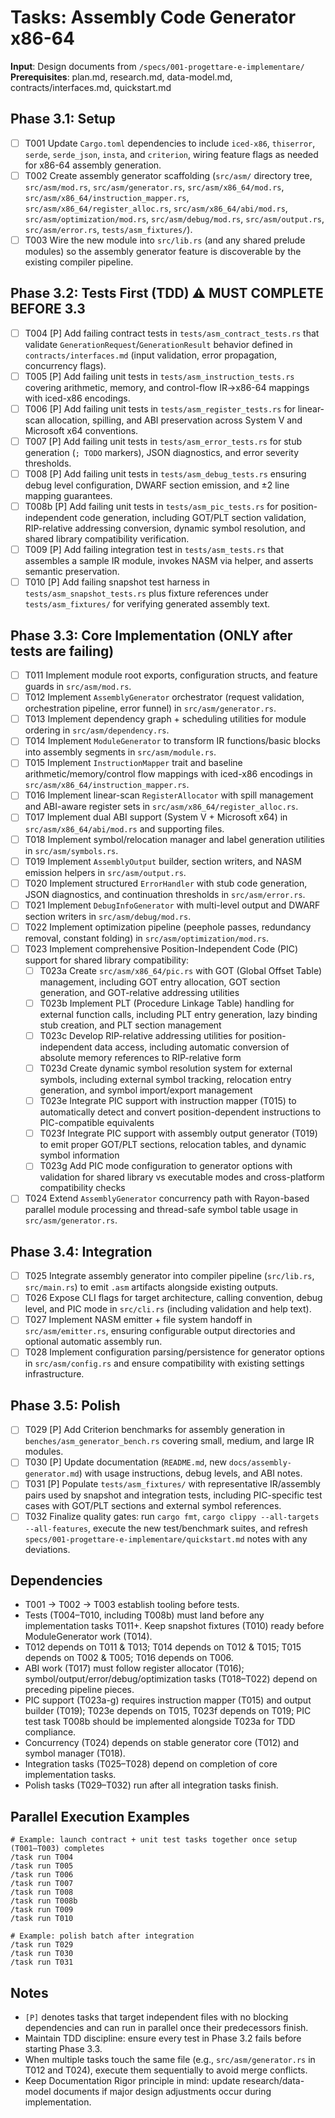 # Tasks: Assembly Code Generator x86-64

**Input**: Design documents from `/specs/001-progettare-e-implementare/`
**Prerequisites**: plan.md, research.md, data-model.md, contracts/interfaces.md, quickstart.md

## Phase 3.1: Setup
- [ ] T001 Update `Cargo.toml` dependencies to include `iced-x86`, `thiserror`, `serde`, `serde_json`, `insta`, and `criterion`, wiring feature flags as needed for x86-64 assembly generation.
- [ ] T002 Create assembly generator scaffolding (`src/asm/` directory tree, `src/asm/mod.rs`, `src/asm/generator.rs`, `src/asm/x86_64/mod.rs`, `src/asm/x86_64/instruction_mapper.rs`, `src/asm/x86_64/register_alloc.rs`, `src/asm/x86_64/abi/mod.rs`, `src/asm/optimization/mod.rs`, `src/asm/debug/mod.rs`, `src/asm/output.rs`, `src/asm/error.rs`, `tests/asm_fixtures/`).
- [ ] T003 Wire the new module into `src/lib.rs` (and any shared prelude modules) so the assembly generator feature is discoverable by the existing compiler pipeline.

## Phase 3.2: Tests First (TDD) ⚠️ MUST COMPLETE BEFORE 3.3
- [ ] T004 [P] Add failing contract tests in `tests/asm_contract_tests.rs` that validate `GenerationRequest`/`GenerationResult` behavior defined in `contracts/interfaces.md` (input validation, error propagation, concurrency flags).
- [ ] T005 [P] Add failing unit tests in `tests/asm_instruction_tests.rs` covering arithmetic, memory, and control-flow IR→x86-64 mappings with iced-x86 encodings.
- [ ] T006 [P] Add failing unit tests in `tests/asm_register_tests.rs` for linear-scan allocation, spilling, and ABI preservation across System V and Microsoft x64 conventions.
- [ ] T007 [P] Add failing unit tests in `tests/asm_error_tests.rs` for stub generation (`; TODO` markers), JSON diagnostics, and error severity thresholds.
- [ ] T008 [P] Add failing unit tests in `tests/asm_debug_tests.rs` ensuring debug level configuration, DWARF section emission, and ±2 line mapping guarantees.
- [ ] T008b [P] Add failing unit tests in `tests/asm_pic_tests.rs` for position-independent code generation, including GOT/PLT section validation, RIP-relative addressing conversion, dynamic symbol resolution, and shared library compatibility verification.
- [ ] T009 [P] Add failing integration test in `tests/asm_tests.rs` that assembles a sample IR module, invokes NASM via helper, and asserts semantic preservation.
- [ ] T010 [P] Add failing snapshot test harness in `tests/asm_snapshot_tests.rs` plus fixture references under `tests/asm_fixtures/` for verifying generated assembly text.

## Phase 3.3: Core Implementation (ONLY after tests are failing)
- [ ] T011 Implement module root exports, configuration structs, and feature guards in `src/asm/mod.rs`.
- [ ] T012 Implement `AssemblyGenerator` orchestrator (request validation, orchestration pipeline, error funnel) in `src/asm/generator.rs`.
- [ ] T013 Implement dependency graph + scheduling utilities for module ordering in `src/asm/dependency.rs`.
- [ ] T014 Implement `ModuleGenerator` to transform IR functions/basic blocks into assembly segments in `src/asm/module.rs`.
- [ ] T015 Implement `InstructionMapper` trait and baseline arithmetic/memory/control flow mappings with iced-x86 encodings in `src/asm/x86_64/instruction_mapper.rs`.
- [ ] T016 Implement linear-scan `RegisterAllocator` with spill management and ABI-aware register sets in `src/asm/x86_64/register_alloc.rs`.
- [ ] T017 Implement dual ABI support (System V + Microsoft x64) in `src/asm/x86_64/abi/mod.rs` and supporting files.
- [ ] T018 Implement symbol/relocation manager and label generation utilities in `src/asm/symbols.rs`.
- [ ] T019 Implement `AssemblyOutput` builder, section writers, and NASM emission helpers in `src/asm/output.rs`.
- [ ] T020 Implement structured `ErrorHandler` with stub code generation, JSON diagnostics, and continuation thresholds in `src/asm/error.rs`.
- [ ] T021 Implement `DebugInfoGenerator` with multi-level output and DWARF section writers in `src/asm/debug/mod.rs`.
- [ ] T022 Implement optimization pipeline (peephole passes, redundancy removal, constant folding) in `src/asm/optimization/mod.rs`.
- [ ] T023 Implement comprehensive Position-Independent Code (PIC) support for shared library compatibility:
  - [ ] T023a Create `src/asm/x86_64/pic.rs` with GOT (Global Offset Table) management, including GOT entry allocation, GOT section generation, and GOT-relative addressing utilities
  - [ ] T023b Implement PLT (Procedure Linkage Table) handling for external function calls, including PLT entry generation, lazy binding stub creation, and PLT section management
  - [ ] T023c Develop RIP-relative addressing utilities for position-independent data access, including automatic conversion of absolute memory references to RIP-relative form
  - [ ] T023d Create dynamic symbol resolution system for external symbols, including external symbol tracking, relocation entry generation, and symbol import/export management  
  - [ ] T023e Integrate PIC support with instruction mapper (T015) to automatically detect and convert position-dependent instructions to PIC-compatible equivalents
  - [ ] T023f Integrate PIC support with assembly output generator (T019) to emit proper GOT/PLT sections, relocation tables, and dynamic symbol information
  - [ ] T023g Add PIC mode configuration to generator options with validation for shared library vs executable modes and cross-platform compatibility checks
- [ ] T024 Extend `AssemblyGenerator` concurrency path with Rayon-based parallel module processing and thread-safe symbol table usage in `src/asm/generator.rs`.

## Phase 3.4: Integration
- [ ] T025 Integrate assembly generator into compiler pipeline (`src/lib.rs`, `src/main.rs`) to emit `.asm` artifacts alongside existing outputs.
- [ ] T026 Expose CLI flags for target architecture, calling convention, debug level, and PIC mode in `src/cli.rs` (including validation and help text).
- [ ] T027 Implement NASM emitter + file system handoff in `src/asm/emitter.rs`, ensuring configurable output directories and optional automatic assembly run.
- [ ] T028 Implement configuration parsing/persistence for generator options in `src/asm/config.rs` and ensure compatibility with existing settings infrastructure.

## Phase 3.5: Polish
- [ ] T029 [P] Add Criterion benchmarks for assembly generation in `benches/asm_generator_bench.rs` covering small, medium, and large IR modules.
- [ ] T030 [P] Update documentation (`README.md`, new `docs/assembly-generator.md`) with usage instructions, debug levels, and ABI notes.
- [ ] T031 [P] Populate `tests/asm_fixtures/` with representative IR/assembly pairs used by snapshot and integration tests, including PIC-specific test cases with GOT/PLT sections and external symbol references.
- [ ] T032 Finalize quality gates: run `cargo fmt`, `cargo clippy --all-targets --all-features`, execute the new test/benchmark suites, and refresh `specs/001-progettare-e-implementare/quickstart.md` notes with any deviations.

## Dependencies
- T001 → T002 → T003 establish tooling before tests.
- Tests (T004–T010, including T008b) must land before any implementation tasks T011+. Keep snapshot fixtures (T010) ready before ModuleGenerator work (T014).
- T012 depends on T011 & T013; T014 depends on T012 & T015; T015 depends on T002 & T005; T016 depends on T006.
- ABI work (T017) must follow register allocator (T016); symbol/output/error/debug/optimization tasks (T018–T022) depend on preceding pipeline pieces.
- PIC support (T023a-g) requires instruction mapper (T015) and output builder (T019); T023e depends on T015, T023f depends on T019; PIC test task T008b should be implemented alongside T023a for TDD compliance.
- Concurrency (T024) depends on stable generator core (T012) and symbol manager (T018).
- Integration tasks (T025–T028) depend on completion of core implementation tasks.
- Polish tasks (T029–T032) run after all integration tasks finish.

## Parallel Execution Examples
```
# Example: launch contract + unit test tasks together once setup (T001–T003) completes
/task run T004
/task run T005
/task run T006
/task run T007
/task run T008
/task run T008b
/task run T009
/task run T010

# Example: polish batch after integration
/task run T029
/task run T030
/task run T031
```

## Notes
- `[P]` denotes tasks that target independent files with no blocking dependencies and can run in parallel once their predecessors finish.
- Maintain TDD discipline: ensure every test in Phase 3.2 fails before starting Phase 3.3.
- When multiple tasks touch the same file (e.g., `src/asm/generator.rs` in T012 and T024), execute them sequentially to avoid merge conflicts.
- Keep Documentation Rigor principle in mind: update research/data-model documents if major design adjustments occur during implementation.

